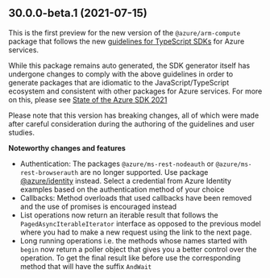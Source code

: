 ## 30.0.0-beta.1 (2021-07-15)

This is the first preview for the new version of the `@azure/arm-compute` package that follows the new [guidelines for TypeScript SDKs](https://azure.github.io/azure-sdk/typescript_introduction.html) for Azure services.

While this package remains auto generated, the SDK generator itself has undergone changes to comply with the above guidelines in order to generate packages that are idiomatic to the JavaScript/TypeScript ecosystem and consistent with other packages for Azure services. For more on this, please see [State of the Azure SDK 2021](https://devblogs.microsoft.com/azure-sdk/state-of-the-azure-sdk-2021/)

Please note that this version has breaking changes, all of which were made after careful consideration during the authoring of the guidelines and user studies.

**Noteworthy changes and features**
-	Authentication: The packages `@azure/ms-rest-nodeauth` or `@azure/ms-rest-browserauth` are no longer supported. Use package [@azure/identity](https://www.npmjs.com/package/@azure/identity) instead. Select a credential from Azure Identity examples based on the authentication method of your choice
-	Callbacks: Method overloads that used callbacks have been removed and the use of promises is encouraged instead
-	List operations now return an iterable result that follows the `PagedAsyncIterableIterator` interface as opposed to the previous model where you had to make a new request using the link to the next page.
-	Long running operations i.e. the methods whose names started with `begin` now return a poller object that gives you a better control over the operation. To get the final result like before use the corresponding method that will have the suffix `AndWait`

